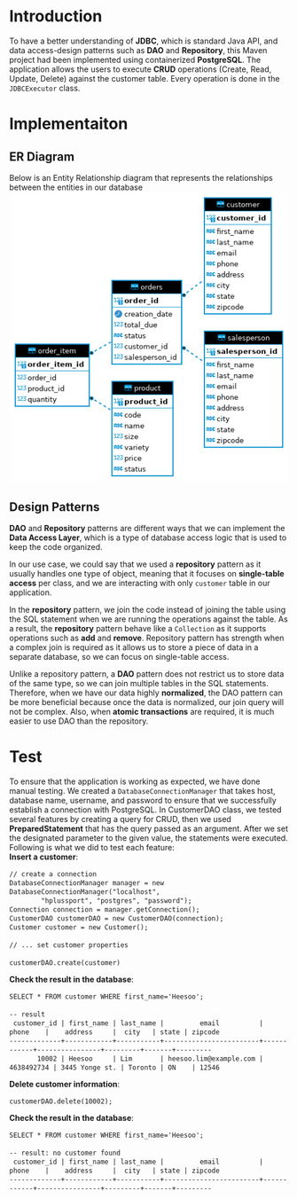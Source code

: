 # Introduction
To have a better understanding of **JDBC**, which is standard Java API, and data access-design patterns
such as **DAO** and **Repository**, this Maven project had been implemented using containerized **PostgreSQL**. 
The application allows the users to execute **CRUD** operations (Create, Read, Update, Delete) against 
the customer table. Every operation is done in the `JDBCExecutor` class.
# Implementaiton
## ER Diagram
Below is an Entity Relationship diagram that represents the relationships between the
entities in our database
![](./assets/HPlusSport.png)

## Design Patterns
**DAO** and **Repository** patterns are different ways that we can implement the 
**Data Access Layer**, which is a type of database access logic that is used to 
keep the code organized.  

In our use case, we could say that we used a **repository** pattern as it
usually handles one type of object, meaning that it focuses on **single-table access**
per class, and we are interacting with only `customer` table in our application.  

In the **repository** pattern, we join the code instead of joining the table using the 
SQL statement when we are running the operations against the table. 
As a result, the **repository** pattern behave like a `Collection` as it supports operations 
such as **add** and **remove**. Repository pattern has strength when a complex join is 
required as it allows us to store a piece of data in a separate database, 
so we can focus on single-table access. 

Unlike a repository pattern, a **DAO** pattern does not restrict us to store data of 
the same type, so we can join multiple tables in the SQL statements.
Therefore, when we have our data highly **normalized**, the DAO pattern can be more beneficial 
because once the data is normalized, our join query will not be complex. Also, when
**atomic transactions** are required, it is much easier to use DAO than the repository.



# Test
To ensure that the application is working as expected, we have done manual testing.
We created a `DatabaseConnectionManager` that takes host, database name, username, and password to 
ensure that we successfully establish a connection with PostgreSQL. 
In CustomerDAO class, we tested several features by creating a query for CRUD, then we used 
**PreparedStatement** that has the query passed as an argument. After we set the designated 
parameter to the given value, the statements were executed.
Following is what we did to test each feature:  
**Insert a customer**:
```
// create a connection
DatabaseConnectionManager manager = new DatabaseConnectionManager("localhost",
        "hplussport", "postgres", "password");
Connection connection = manager.getConnection();
CustomerDAO customerDAO = new CustomerDAO(connection);
Customer customer = new Customer();

// ... set customer properties

customerDAO.create(customer)
```
**Check the result in the database**:
```
SELECT * FROM customer WHERE first_name='Heesoo';

-- result
 customer_id | first_name | last_name |         email          |   phone    |    address     |  city   | state | zipcode 
-------------+------------+-----------+------------------------+------------+----------------+---------+-------+---------
       10002 | Heesoo     | Lim       | heesoo.lim@example.com | 4638492734 | 3445 Yonge st. | Toronto | ON    | 12546
```

**Delete customer information**:
```
customerDAO.delete(10002);
```
**Check the result in the database**:
```
SELECT * FROM customer WHERE first_name='Heesoo';

-- result: no customer found
 customer_id | first_name | last_name |         email          |   phone    |    address     |  city   | state | zipcode 
-------------+------------+-----------+------------------------+------------+----------------+---------+-------+---------
```

